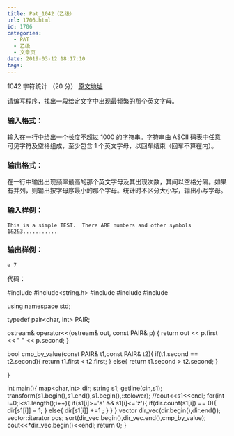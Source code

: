 ```yaml
---
title: Pat_1042（乙级）
url: 1706.html
id: 1706
categories:
  - PAT
  - 乙级
  - 文章页
date: 2019-03-12 18:17:10
tags:
---
```


1042 字符统计 （20 分） [原文地址](https://pintia.cn/problem-sets/994805260223102976/problems/994805280817135616)

请编写程序，找出一段给定文字中出现最频繁的那个英文字母。

### 输入格式：

输入在一行中给出一个长度不超过 1000 的字符串。字符串由 ASCII 码表中任意可见字符及空格组成，至少包含 1 个英文字母，以回车结束（回车不算在内）。

### 输出格式：

在一行中输出出现频率最高的那个英文字母及其出现次数，其间以空格分隔。如果有并列，则输出按字母序最小的那个字母。统计时不区分大小写，输出小写字母。

### 输入样例：

    This is a simple TEST.  There ARE numbers and other symbols 1&2&3...........
    

### 输出样例：

    e 7

代码：

#include<iostream>
#include<string.h>
#include<map>
#include<vector>
#include<algorithm>

using namespace std;

typedef pair<char, int> PAIR;

ostream& operator<<(ostream& out, const PAIR& p) {
  return out << p.first << " " << p.second;
}

bool cmp\_by\_value(const PAIR& t1,const PAIR& t2){
    if(t1.second == t2.second){
        return t1.first < t2.first;
    }
    else{
        return t1.second > t2.second;
    }

}

int main(){
    map<char,int> dir;
    string s1;
    getline(cin,s1);
    transform(s1.begin(),s1.end(),s1.begin(),::tolower);
    //cout<<s1<<endl;
    for(int i=0;i<s1.length();i++){
        if(s1\[i\]>='a' && s1\[i\]<='z'){
            if(dir.count(s1\[i\]) == 0){
                dir\[s1\[i\]\] = 1;
            }
            else{
                dir\[s1\[i\]\] +=1 ;
            }
        }
    }
    vector<PAIR> dir_vec(dir.begin(),dir.end());
    vector<PAIR>::iterator pos;
    sort(dir\_vec.begin(),dir\_vec.end(),cmp\_by\_value);
    cout<<*dir_vec.begin()<<endl;
    return 0;
}